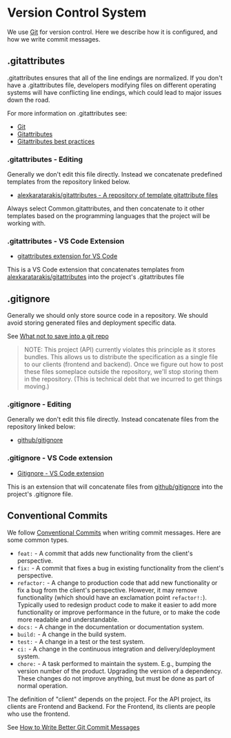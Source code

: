 # Version Control System

We use [Git](https://git-scm.com/docs/gitattributes)
for version control. Here we describe how it is configured,
and how we write commit messages.

## .gitattributes

.gitattributes ensures that all of the line endings are normalized. If
you don't have a .gitattributes file, developers modifying files on
different operating systems will have conflicting line endings, which
could lead to major issues down the road.

For more information on .gitattributes see:

* [Git](https://git-scm.com/docs/gitattributes)
* [Gitattributes](https://dev.to/deadlybyte/please-add-gitattributes-to-your-git-repository-1jld)
* [Gitattributes best practices](https://rehansaeed.com/gitattributes-best-practices/)

### .gitattributes - Editing

Generally we don't edit this file directly. Instead we concatenate
predefined templates from the repository linked below.

* [alexkaratarakis/gitattributes - A repository of template gitattribute
    files](https://github.com/alexkaratarakis/gitattributes)

Always select Common.gitattributes, and then concatenate to it other templates
based on the programming languages that the project will be working with.

### .gitattributes - VS Code Extension

* [gitattributes extension for VS Code](https://marketplace.visualstudio.com/items?itemName=hashhar.gitattributes)

This is a VS Code extension that concatenates templates from
[alexkaratarakis/gitattributes](https://github.com/alexkaratarakis/gitattributes)
into the project's .gitattributes file

## .gitignore

Generally we should only store source code in a repository. We should avoid
storing generated files and deployment specific data.

See [What not to save into a git repo](https://zellwk.com/blog/what-not-to-save-into-a-git-repo/)

> NOTE: This project (API) currently violates this principle as it stores
> bundles. This allows us to distribute the specification as a single file
> to our clients (frontend and backend). Once we figure out how to post
> these files someplace outside the repository, we'll stop storing them
> in the repository. (This is technical debt that we incurred to get things
> moving.)

### .gitignore - Editing

Generally we don't edit this file directly. Instead concatenate files
from the repository linked below:

* [github/gitignore](https://github.com/github/gitignore)

### .gitignore - VS Code extension

* [Gitignore - VS Code extension](https://marketplace.visualstudio.com/items?itemName=codezombiech.gitignore)

This is an extension that will concatenate files from
[github/gitignore](https://github.com/github/gitignore) into the project's
.gitignore file.

## Conventional Commits

We follow
[Conventional Commits](https://www.conventionalcommits.org/en/v1.0.0/)
when writing commit messages.
Here are some common types.

* `feat:` - A commit that adds new functionality from the client's perspective.
* `fix:` - A commit that fixes a bug in existing functionality from the
    client's perspective.
* `refactor:` - A change to production code that add new functionality
    or fix a bug from the client's perspective. However, it may remove
    functionality (which should have an exclamation point `refactor!:`).
    Typically used to redesign product code to make it easier to add more
    functionality or improve performance in the future, or to make the
    code more readable and understandable.
* `docs:` - A change in the documentation or documentation system.
* `build:` - A change in the build system.
* `test:` - A change in a test or the test system.
* `ci:` - A change in the continuous integration and delivery/deployment
    system.
* `chore:` - A task performed to maintain the system. E.g., bumping the
    version number of the product. Upgrading the version of a dependency.
    These changes do not improve anything, but must be done as part of
    normal operation.

The definition of "client" depends on the project. For the API
project, its clients are Frontend and Backend. For the Frontend, its
clients are people who use the frontend.

See [How to Write Better Git Commit Messages](https://www.freecodecamp.org/news/how-to-write-better-git-commit-messages/)

